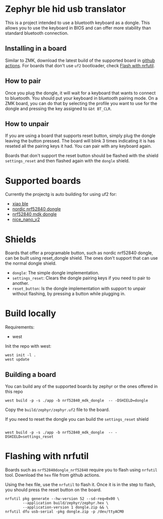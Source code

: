 
# Zephyr ble hid usb translator
This is a project intended to use a bluetooth keyboard as a dongle. 
This allows you to use the keyboard in BIOS and can offer more stability than standard bluetooth connection.

## Installing in a board
Similar to ZMK, download the latest build of the supported board in [github actions](https://github.com/charlesmst/zephyr-ble-hid-usb-translator/actions). For boards that don't use `uf2` bootloader, check [Flash with nrfutil](#flashing-with-nrfutil).

## How to pair
Once you plug the dongle, it will wait for a keyboard that wants to connect to bluetooth. You should put your keyboard in bluetooth pairing mode. On a ZMK board, you can do that by selecting the profile you want to use for the dongle and pressing the key assigned to `&bt BT_CLR`.

## How to unpair

If you are using a board that supports reset button, simply plug the dongle leaving the button pressed. The board will blink 3 times indicating it is has reseted all the pairing keys it had. You can pair with any keyboard again.

Boards that don't support the reset button should be flashed with the shield `settings_reset` and then flashed again with the `dongle` shield.

# Supported boards
Currently the projectg is auto building for using uf2 for:
- [xiao ble](https://www.seeedstudio.com/Seeed-XIAO-BLE-nRF52840-p-5201.html)
- [nordic nrf52840 dongle](https://docs.zephyrproject.org/latest/boards/arm/nrf52840dongle_nrf52840/doc/index.html)
- [nrf52840 mdk dongle](https://wiki.makerdiary.com/nrf52840-mdk-usb-dongle/)
- [nice\_nano\_v2](https://nicekeyboards.com/nice-nano/)


# Shields
Boards that offer a programable button, such as nordic nrf52840 dongle, can be built using reset\_dongle shield. The ones don't support that can use the normal dongle shield.

- `dongle`: The simple dongle implementation.
- `settings_reset`: Clears the dongle pairing keys if you need to pair to another.
- `reset_button`: Is the dongle implementation with support to unpair without flashing, by pressing a button while plugging in.

# Build locally

Requirements: 
- west

Init the repo with west:
```
west init -l .
west update
```

## Building a board

You can build any of the supported boards by zephyr or the ones offered in this repo

```
west build -p -s ./app -b nrf52840_mdk_dongle  -- -DSHIELD=dongle
```

Copy the `build/zephyr/zephyr.uf2` file to the board.

If you need to reset the dongle you can build the `settings_reset` shield

```

west build -p -s ./app -b nrf52840_mdk_dongle  -- -DSHIELD=settings_reset

```

# Flashing with nrfutil
Boards such as `nrf52840dongle_nrf52840` require you to flash using `nrfutil` tool. Download the `hex` file from github actions.

Using the hex file, use the `nrfutil` to flash it. Once it is in the step to flash, you should press the reset button on the board.
```
nrfutil pkg generate --hw-version 52 --sd-req=0x00 \
        --application build/zephyr/zephyr.hex \
        --application-version 1 dongle.zip && \
nrfutil dfu usb-serial -pkg dongle.zip -p /dev/ttyACM0
```
